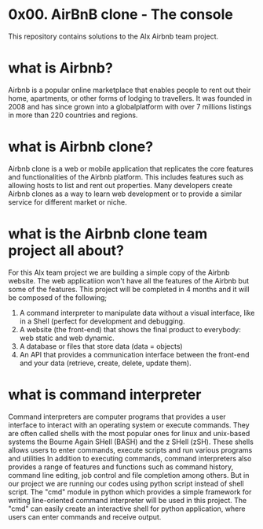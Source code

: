# 0x00. AirBnB clone - The console
This repository contains solutions to the Alx Airbnb team project.

# what is Airbnb?
Airbnb is a popular online marketplace that enables people to rent out their home, apartments, or other forms of lodging to travellers. It was founded in 2008 and has since grown into a globalplatform with over 7 millions listings in more than 220 countries and regions.

# what is Airbnb clone?
Airbnb clone is a web or mobile application that replicates the core features and functionalities of the Airbnb platform. This includes features such as allowing hosts to list and rent out properties. Many developers create Airbnb clones as a way to learn web development or to provide a similar service for different market or niche.

# what is the Airbnb clone team project all about?
For this Alx team project we are building a simple copy of the Airbnb  website. The web applicatiion won't have all the features of the Airbnb but some of the features. This project will be completed in 4 months and it will be composed of the following;
1. A command interpreter to manipulate data without a visual interface, like in a Shell (perfect for development and debugging.
2. A website (the front-end) that shows the final product to everybody: web static and web dynamic.
3. A database or files that store data (data = objects)
4. An API that provides a communication interface between the front-end and your data (retrieve, create, delete, update them).

# what is command interpreter
Command interpreters are computer programs that provides a user interface to interact with an operating system or execute commands. They are often called shells with the most popular ones for linux and unix-based systems the Bourne Again SHell (BASH) and the z SHell (zSH). These shells allows users to enter commands, execute scripts and run various programs and utilities
In addition to executing commands, command interpreters also provides a range of features and functions such as command history, command line editing, job control and file completion among others.
But in our project we are running our codes using python script instead of shell script.
The "cmd" module in python which provides a simple framework for writing line-oriented command interpreter will be used in this project. The "cmd" can easily create an interactive shell for python application, where users can enter commands and receive output.
